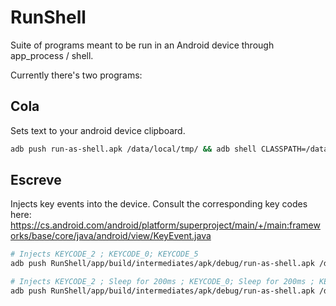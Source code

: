 # RunShell

Suite of programs meant to be run in an Android device through app_process / shell.

Currently there's two programs:

## Cola

Sets text to your android device clipboard.

```bash
adb push run-as-shell.apk /data/local/tmp/ && adb shell CLASSPATH=/data/local/tmp/run-as-shell.apk app_process / Runner cola "https://google.com/" && adb shell input keyevent 279
```

## Escreve

Injects key events into the device.
Consult the corresponding key codes here: https://cs.android.com/android/platform/superproject/main/+/main:frameworks/base/core/java/android/view/KeyEvent.java

```bash
# Injects KEYCODE_2 ; KEYCODE_0; KEYCODE_5
adb push RunShell/app/build/intermediates/apk/debug/run-as-shell.apk /data/local/tmp/ && adb shell CLASSPATH=/data/local/tmp/run-as-shell.apk app_process / Runner escreve "9-7-12"

# Injects KEYCODE_2 ; Sleep for 200ms ; KEYCODE_0; Sleep for 200ms ; KEYCODE_5
adb push RunShell/app/build/intermediates/apk/debug/run-as-shell.apk /data/local/tmp/ && adb shell CLASSPATH=/data/local/tmp/run-as-shell.apk app_process / Runner escreve "9-SLEEP200-7-SLEEP200-12"
```
